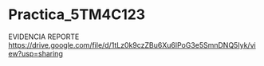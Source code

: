 # Practica_5TM4C123
EVIDENCIA REPORTE  
https://drive.google.com/file/d/1tLz0k9czZBu6Xu6lPoG3e5SmnDNQ5Iyk/view?usp=sharing
